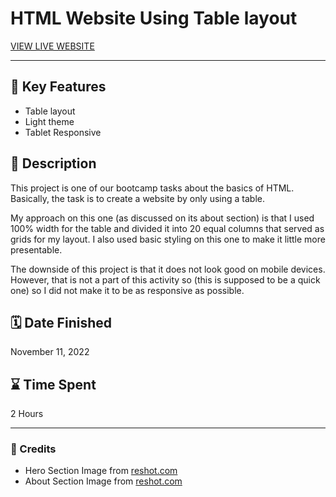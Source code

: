 # HTML Website Using Table layout

[VIEW LIVE WEBSITE](https://quendp.github.io/table-layout/)

---

## 📌 Key Features
- Table layout
- Light theme
- Tablet Responsive


## 📝 Description 
This project is one of our bootcamp tasks about the basics of HTML. Basically, the task is to create a website by only using a table. 

My approach on this one (as discussed on its about section) is that I used 100% width for the table and divided it into 20 equal columns that served as grids for my layout. I also used basic styling on this one to make it little more presentable.

The downside of this project is that it does not look good on mobile devices. However, that is not a part of this activity so (this is supposed to be a quick one) so I did not make it to be as responsive as possible.



## 🗓️ Date Finished
November 11, 2022



## ⌛ Time Spent
2 Hours


---


### 💛 Credits 
- Hero Section Image from [reshot.com](https://www.reshot.com/free-vector-illustrations/item/website-development-5QS97CJH2A/)
- About Section Image from [reshot.com](https://www.reshot.com/free-vector-illustrations/item/cute-doctor-cat-CWML9XAHQP/)
